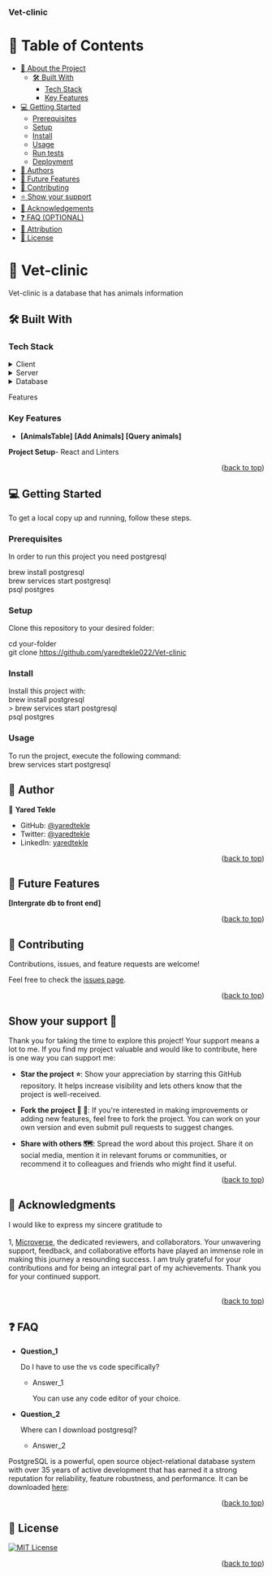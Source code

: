 <a name="readme-top"></a>
  <h3><b>Vet-clinic</b></h3>

</div>

<!-- TABLE OF CONTENTS -->

# 📗 Table of Contents

- [📖 About the Project](#about-project)
  - [🛠 Built With](#built-with)
    - [Tech Stack](#tech-stack)
    - [Key Features](#key-features)
  <!-- - [🚀 Live Demo](#live-demo) -->
- [💻 Getting Started](#getting-started)
  - [Prerequisites](#prerequisites)
  - [Setup](#setup)
  - [Install](#install)
  - [Usage](#usage)
  - [Run tests](#run-tests)
  - [Deployment](#deployment)
- [👥 Authors](#authors)
- [🔭 Future Features](#future-features)
- [🤝 Contributing](#contributing)
- [⭐️ Show your support](#support)
- [🙏 Acknowledgements](#acknowledgements)
- [❓ FAQ (OPTIONAL)](#faq)
- [📝 Attribution](#attribution)
- [📝 License](#license)

<!-- PROJECT DESCRIPTION -->

# 📖 Vet-clinic <a name="about-project"></a>

Vet-clinic is a database that has animals information
<br>

## 🛠 Built With <a name="built-with"></a>

### Tech Stack <a name="tech-stack"></a>


<details>
  <summary>Client</summary>
  <ul>
    <li><a href="https://postgresql.org">psql</a></li>
  </ul>
</details>

<details>
  <summary>Server</summary>
  <ul>
    <li><a href="https://postgresql.org">postgres</a></li>
  </ul>
</details>

<details>
<summary>Database</summary>
  <ul>
    <li><a href="https://postgresql.org">postgresql</a></li>
  </ul>
</details>

Features

### Key Features <a name="key-features"></a>
- **[AnimalsTable]**
**[Add Animals]**
**[Query animals]**

<!-- GETTING STARTED -->

**Project Setup**- React and Linters

<p align="right">(<a href="#readme-top">back to top</a>)</p>

## 💻 Getting Started <a name="getting-started"></a>


To get a local copy up and running, follow these steps.

### Prerequisites

In order to run this project you need postgresql<br>

 brew install postgresql<br>
 brew services start postgresql<br>
 psql postgres<br>

### Setup

Clone this repository to your desired folder:


  cd your-folder<br>
  git clone https://github.com/yaredtekle022/Vet-clinic



### Install

Install this project with:<br>
  brew install postgresql<br>>
  brew services start postgresql<br>
  psql postgres


### Usage

To run the project, execute the following command:<br>
  brew services start postgresql<br>

## 👥 Author <a name="author"></a>

👤 **Yared Tekle**

- GitHub: [@yaredtekle](https://github.com/yaredtekle022/)
- Twitter: [@yaredtekle](https://twitter.com/YaredTekle22/)
- LinkedIn: [yaredtekle](https://www.linkedin.com/in/yared-tekle-5708ba22b/)

<p align="right">(<a href="#readme-top">back to top</a>)</p>

<!-- <!-- FUTURE FEATURES -->

## 🔭 Future Features <a name="future-features"></a>

**[Intergrate db to front end]**<br>

<p align="right">(<a href="#readme-top">back to top</a>)</p>

<!-- CONTRIBUTING -->

## 🤝 Contributing <a name="contributing"></a>

Contributions, issues, and feature requests are welcome!

Feel free to check the [issues page](https://github.com/yaredtekle022/Country-info/issues).

<p align="right">(<a href="#readme-top">back to top</a>)</p>

<!-- SUPPORT -->

<!-- SUPPORT -->
## <b>Show your support 🌟</b><a name="support"></a>

Thank you for taking the time to explore this project! Your support means a lot to me. If you find my project valuable and would like to contribute, here is one way you can support me:

 - <b>Star the project ⭐️</b>: Show your appreciation by starring this GitHub repository. It helps increase visibility and lets others know that the project is well-received.

 - <b>Fork the project 🍴 🎣</b>: If you're interested in making improvements or adding new features, feel free to fork the project. You can work on your own version and even submit pull requests to suggest changes.

 - <b>Share with others 🗺️</b>: Spread the word about this project. Share it on social media, mention it in relevant forums or communities, or recommend it to colleagues and friends who might find it useful.

<p align="right">(<a href="#readme-top">back to top</a>)</p>

<!-- ACKNOWLEDGEMENTS -->

## 🙏 Acknowledgments <a name="acknowledgements"></a>

I would like to express my sincere gratitude to <br><br>
1, [Microverse](https://github.com/microverseinc), the dedicated reviewers, and collaborators. Your unwavering support, feedback, and collaborative efforts have played an immense role in making this journey a resounding success. I am truly grateful for your contributions and for being an integral part of my achievements. Thank you for your continued support.
<br><br>

<p align="right">(<a href="#readme-top">back to top</a>)</p>

<!-- FAQ (optional) -->

## ❓ FAQ <a name="faq"></a>

- **Question_1**

  Do I have to use the vs code specifically?

  - Answer_1

    You can use any code editor of your choice. <br>

- **Question_2**

  Where can I download postgresql?

  - Answer_2

 PostgreSQL is a powerful, open source object-relational database system with over 35 years of active development that has earned it a strong reputation for reliability, feature robustness, and performance.
  It can be downloaded [here](https://https://www.postgresql.org/download/): <br>

<p align="right">(<a href="#readme-top">back to top</a>)</p>

<!-- LICENSE -->

## 📝 License <a name="license"></a>

[![MIT License](https://img.shields.io/badge/License-MIT-green.svg)](./LICENSE)

<p align="right">(<a href="#readme-top">back to top</a>)</p>